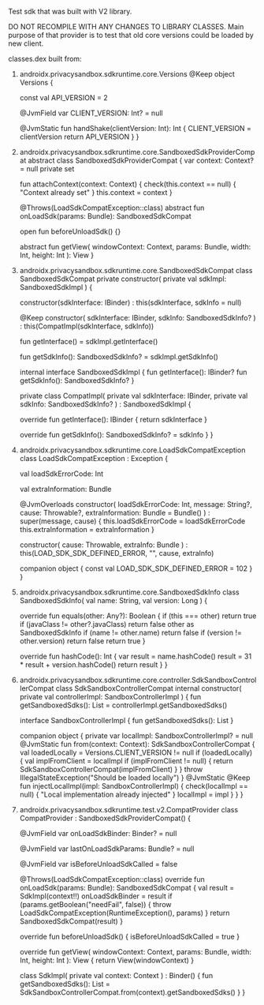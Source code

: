 Test sdk that was built with V2 library.

DO NOT RECOMPILE WITH ANY CHANGES TO LIBRARY CLASSES.
Main purpose of that provider is to test that old core versions could be loaded by new client.

classes.dex built from:

1) androidx.privacysandbox.sdkruntime.core.Versions
@Keep
object Versions {

    const val API_VERSION = 2

    @JvmField
    var CLIENT_VERSION: Int? = null

    @JvmStatic
    fun handShake(clientVersion: Int): Int {
        CLIENT_VERSION = clientVersion
        return API_VERSION
    }
}

2) androidx.privacysandbox.sdkruntime.core.SandboxedSdkProviderCompat
abstract class SandboxedSdkProviderCompat {
    var context: Context? = null
        private set

    fun attachContext(context: Context) {
        check(this.context == null) { "Context already set" }
        this.context = context
    }

    @Throws(LoadSdkCompatException::class)
    abstract fun onLoadSdk(params: Bundle): SandboxedSdkCompat

    open fun beforeUnloadSdk() {}

    abstract fun getView(
            windowContext: Context,
            params: Bundle,
            width: Int,
            height: Int
    ): View
}

3) androidx.privacysandbox.sdkruntime.core.SandboxedSdkCompat
class SandboxedSdkCompat private constructor(
   private val sdkImpl: SandboxedSdkImpl
) {

   constructor(sdkInterface: IBinder) : this(sdkInterface, sdkInfo = null)

   @Keep
   constructor(
      sdkInterface: IBinder,
      sdkInfo: SandboxedSdkInfo?
   ) : this(CompatImpl(sdkInterface, sdkInfo))

   fun getInterface() = sdkImpl.getInterface()

   fun getSdkInfo(): SandboxedSdkInfo? = sdkImpl.getSdkInfo()

   internal interface SandboxedSdkImpl {
      fun getInterface(): IBinder?
      fun getSdkInfo(): SandboxedSdkInfo?
   }

   private class CompatImpl(
      private val sdkInterface: IBinder,
      private val sdkInfo: SandboxedSdkInfo?
   ) : SandboxedSdkImpl {

      override fun getInterface(): IBinder {
         return sdkInterface
      }

      override fun getSdkInfo(): SandboxedSdkInfo? = sdkInfo
   }
}

4) androidx.privacysandbox.sdkruntime.core.LoadSdkCompatException
class LoadSdkCompatException : Exception {

    val loadSdkErrorCode: Int

    val extraInformation: Bundle

    @JvmOverloads
    constructor(
            loadSdkErrorCode: Int,
            message: String?,
            cause: Throwable?,
            extraInformation: Bundle = Bundle()
    ) : super(message, cause) {
        this.loadSdkErrorCode = loadSdkErrorCode
        this.extraInformation = extraInformation
    }

    constructor(
            cause: Throwable,
            extraInfo: Bundle
    ) : this(LOAD_SDK_SDK_DEFINED_ERROR, "", cause, extraInfo)

    companion object {
        const val LOAD_SDK_SDK_DEFINED_ERROR = 102
    }
}

5) androidx.privacysandbox.sdkruntime.core.SandboxedSdkInfo
class SandboxedSdkInfo(
    val name: String,
    val version: Long
) {

    override fun equals(other: Any?): Boolean {
        if (this === other) return true
        if (javaClass != other?.javaClass) return false
        other as SandboxedSdkInfo
        if (name != other.name) return false
        if (version != other.version) return false
        return true
    }

    override fun hashCode(): Int {
        var result = name.hashCode()
        result = 31 * result + version.hashCode()
        return result
    }
}

6) androidx.privacysandbox.sdkruntime.core.controller.SdkSandboxControllerCompat
class SdkSandboxControllerCompat internal constructor(
    private val controllerImpl: SandboxControllerImpl
) {
    fun getSandboxedSdks(): List<SandboxedSdkCompat> =
        controllerImpl.getSandboxedSdks()

    interface SandboxControllerImpl {
        fun getSandboxedSdks(): List<SandboxedSdkCompat>
    }

    companion object {
        private var localImpl: SandboxControllerImpl? = null
        @JvmStatic
        fun from(context: Context): SdkSandboxControllerCompat {
            val loadedLocally = Versions.CLIENT_VERSION != null
            if (loadedLocally) {
                val implFromClient = localImpl
                if (implFromClient != null) {
                    return SdkSandboxControllerCompat(implFromClient)
                }
            }
            throw IllegalStateException("Should be loaded locally")
        }
        @JvmStatic
        @Keep
        fun injectLocalImpl(impl: SandboxControllerImpl) {
            check(localImpl == null) { "Local implementation already injected" }
            localImpl = impl
        }
    }
}

7) androidx.privacysandbox.sdkruntime.test.v2.CompatProvider
class CompatProvider : SandboxedSdkProviderCompat() {

    @JvmField
    var onLoadSdkBinder: Binder? = null

    @JvmField
    var lastOnLoadSdkParams: Bundle? = null

    @JvmField
    var isBeforeUnloadSdkCalled = false

    @Throws(LoadSdkCompatException::class)
    override fun onLoadSdk(params: Bundle): SandboxedSdkCompat {
        val result = SdkImpl(context!!)
        onLoadSdkBinder = result
        if (params.getBoolean("needFail", false)) {
            throw LoadSdkCompatException(RuntimeException(), params)
        }
        return SandboxedSdkCompat(result)
    }

    override fun beforeUnloadSdk() {
        isBeforeUnloadSdkCalled = true
    }

    override fun getView(
            windowContext: Context, params: Bundle, width: Int,
            height: Int
    ): View {
        return View(windowContext)
    }

    class SdkImpl(
        private val context: Context
    ) : Binder() {
        fun getSandboxedSdks(): List<SandboxedSdkCompat> =
            SdkSandboxControllerCompat.from(context).getSandboxedSdks()
    }
}